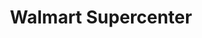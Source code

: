 ---
title: "Walmart Supercenter"
url: /augusta/walmart-supercenter-wrightsboro-road/
shop: supermarket
---
